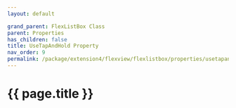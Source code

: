 ```yaml
---
layout: default

grand_parent: FlexListBox Class
parent: Properties
has_children: false
title: UseTapAndHold Property
nav_order: 9
permalink: /package/extension4/flexview/flexlistbox/properties/usetapandhold
---
```

# {{ page.title }}